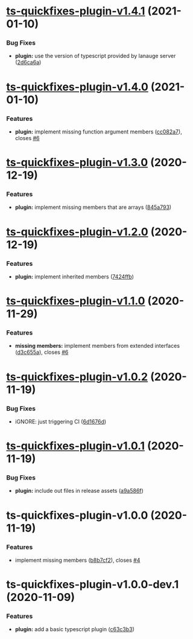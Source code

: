 # [ts-quickfixes-plugin-v1.4.1](https://github.com/tamj0rd2/ts-quickfixes/compare/ts-quickfixes-plugin-v1.4.0...ts-quickfixes-plugin-v1.4.1) (2021-01-10)


### Bug Fixes

* **plugin:** use the version of typescript provided by lanauge server ([2d6ca6a](https://github.com/tamj0rd2/ts-quickfixes/commit/2d6ca6ae50592b7eaa524b274c01fc9ed98238af))

# [ts-quickfixes-plugin-v1.4.0](https://github.com/tamj0rd2/ts-quickfixes/compare/ts-quickfixes-plugin-v1.3.0...ts-quickfixes-plugin-v1.4.0) (2021-01-10)


### Features

* **plugin:** implement missing function argument members ([cc082a7](https://github.com/tamj0rd2/ts-quickfixes/commit/cc082a7a9252a8cbe8cd074689d40d96109f7bdf)), closes [#6](https://github.com/tamj0rd2/ts-quickfixes/issues/6)

# [ts-quickfixes-plugin-v1.3.0](https://github.com/tamj0rd2/ts-quickfixes/compare/ts-quickfixes-plugin-v1.2.0...ts-quickfixes-plugin-v1.3.0) (2020-12-19)


### Features

* **plugin:** implement missing members that are arrays ([845a793](https://github.com/tamj0rd2/ts-quickfixes/commit/845a7936b89e30845c3c27e0c3bd8082d1678f89))

# [ts-quickfixes-plugin-v1.2.0](https://github.com/tamj0rd2/ts-quickfixes/compare/ts-quickfixes-plugin-v1.1.0...ts-quickfixes-plugin-v1.2.0) (2020-12-19)


### Features

* **plugin:** implement inherited members ([7424ffb](https://github.com/tamj0rd2/ts-quickfixes/commit/7424ffba3642b23038cad65776dbcfa109ea9872))

# [ts-quickfixes-plugin-v1.1.0](https://github.com/tamj0rd2/ts-quickfixes/compare/ts-quickfixes-plugin-v1.0.2...ts-quickfixes-plugin-v1.1.0) (2020-11-29)


### Features

* **missing members:** implement members from extended interfaces ([d3c655a](https://github.com/tamj0rd2/ts-quickfixes/commit/d3c655aa0d7abb0082d1e5ff90d780e9c8af9d16)), closes [#6](https://github.com/tamj0rd2/ts-quickfixes/issues/6)

# [ts-quickfixes-plugin-v1.0.2](https://github.com/tamj0rd2/ts-quickfixes/compare/ts-quickfixes-plugin-v1.0.1...ts-quickfixes-plugin-v1.0.2) (2020-11-19)


### Bug Fixes

* iGNORE: just triggering CI ([6d1676d](https://github.com/tamj0rd2/ts-quickfixes/commit/6d1676d08fdf030f9328f3b2110d462349cc9ed6))

# [ts-quickfixes-plugin-v1.0.1](https://github.com/tamj0rd2/ts-quickfixes/compare/ts-quickfixes-plugin-v1.0.0...ts-quickfixes-plugin-v1.0.1) (2020-11-19)


### Bug Fixes

* **plugin:** include out files in release assets ([a9a586f](https://github.com/tamj0rd2/ts-quickfixes/commit/a9a586f0ad45d84aba56ba1291848d330ce0753d))

# ts-quickfixes-plugin-v1.0.0 (2020-11-19)


### Features

* implement missing members ([b8b7cf2](https://github.com/tamj0rd2/ts-quickfixes/commit/b8b7cf2329a2be4c008d2c0ae50e66c6b4789ed1)), closes [#4](https://github.com/tamj0rd2/ts-quickfixes/issues/4)

# ts-quickfixes-plugin-v1.0.0-dev.1 (2020-11-09)


### Features

* **plugin:** add a basic typescript plugin ([c63c3b3](https://github.com/tamj0rd2/ts-quickfixes/commit/c63c3b3cb673d67e1892743879716b0d9c20a942))
